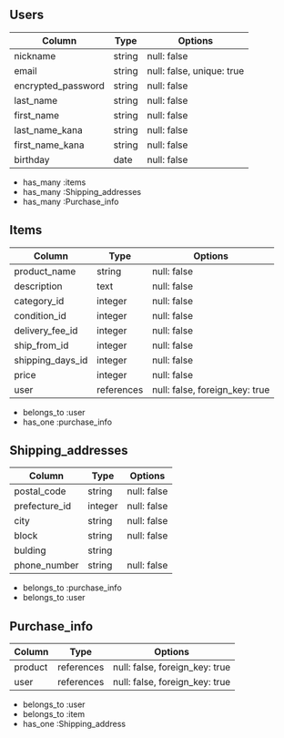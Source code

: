 ## Users

| Column             | Type   | Options                        |
| ------------------ | ------ | ------------------------------ |
| nickname           | string | null: false                    |
| email              | string | null: false, unique: true      |
| encrypted_password | string | null: false                    |
| last_name          | string | null: false                    |
| first_name         | string | null: false                    |
| last_name_kana     | string | null: false                    |
| first_name_kana    | string | null: false                    |
| birthday           | date   | null: false                    |

- has_many :items
- has_many :Shipping_addresses
- has_many :Purchase_info


## Items

| Column           | Type       | Options                        |
| ---------------- | ---------- | ------------------------------ |
| product_name     | string     | null: false                    |
| description      | text       | null: false                    |
| category_id      | integer    | null: false                    |
| condition_id     | integer    | null: false                    |
| delivery_fee_id  | integer    | null: false                    |
| ship_from_id     | integer    | null: false                    |
| shipping_days_id | integer    | null: false                    |
| price            | integer    | null: false                    |
| user             | references | null: false, foreign_key: true |

- belongs_to :user
- has_one :purchase_info


## Shipping_addresses

| Column        | Type       | Options                        |
| ------------- | ---------- | ------------------------------ |
| postal_code   | string     | null: false                    |
| prefecture_id | integer    | null: false                    |
| city          | string     | null: false                    |
| block         | string     | null: false                    |
| bulding       | string     |                                |
| phone_number  | string     | null: false                    |

- belongs_to :purchase_info
- belongs_to :user


## Purchase_info

| Column              | Type       | Options                        |
| ------------------- | ---------- | ------------------------------ |
| product             | references | null: false, foreign_key: true |
| user                | references | null: false, foreign_key: true |

- belongs_to :user
- belongs_to :item
- has_one :Shipping_address
